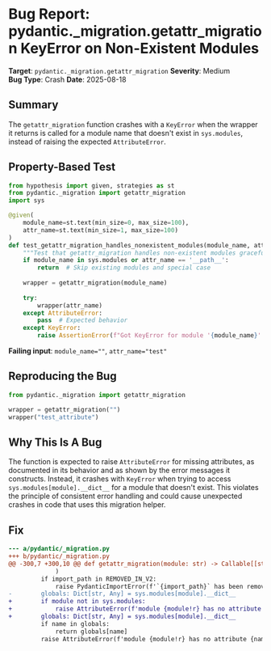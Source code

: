 # Bug Report: pydantic._migration.getattr_migration KeyError on Non-Existent Modules

**Target**: `pydantic._migration.getattr_migration`
**Severity**: Medium  
**Bug Type**: Crash
**Date**: 2025-08-18

## Summary

The `getattr_migration` function crashes with a `KeyError` when the wrapper it returns is called for a module name that doesn't exist in `sys.modules`, instead of raising the expected `AttributeError`.

## Property-Based Test

```python
from hypothesis import given, strategies as st
from pydantic._migration import getattr_migration
import sys

@given(
    module_name=st.text(min_size=0, max_size=100),
    attr_name=st.text(min_size=1, max_size=100)
)
def test_getattr_migration_handles_nonexistent_modules(module_name, attr_name):
    """Test that getattr_migration handles non-existent modules gracefully."""
    if module_name in sys.modules or attr_name == '__path__':
        return  # Skip existing modules and special case
    
    wrapper = getattr_migration(module_name)
    
    try:
        wrapper(attr_name)
    except AttributeError:
        pass  # Expected behavior
    except KeyError:
        raise AssertionError(f"Got KeyError for module '{module_name}' - should be AttributeError")
```

**Failing input**: `module_name=""`, `attr_name="test"`

## Reproducing the Bug

```python
from pydantic._migration import getattr_migration

wrapper = getattr_migration("")
wrapper("test_attribute")
```

## Why This Is A Bug

The function is expected to raise `AttributeError` for missing attributes, as documented in its behavior and as shown by the error messages it constructs. Instead, it crashes with `KeyError` when trying to access `sys.modules[module].__dict__` for a module that doesn't exist. This violates the principle of consistent error handling and could cause unexpected crashes in code that uses this migration helper.

## Fix

```diff
--- a/pydantic/_migration.py
+++ b/pydantic/_migration.py
@@ -300,7 +300,10 @@ def getattr_migration(module: str) -> Callable[[str], Any]:
             )
         if import_path in REMOVED_IN_V2:
             raise PydanticImportError(f'`{import_path}` has been removed in V2.')
-        globals: Dict[str, Any] = sys.modules[module].__dict__
+        if module not in sys.modules:
+            raise AttributeError(f'module {module!r} has no attribute {name!r}')
+        globals: Dict[str, Any] = sys.modules[module].__dict__
         if name in globals:
             return globals[name]
         raise AttributeError(f'module {module!r} has no attribute {name!r}')
```